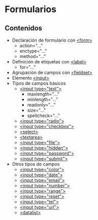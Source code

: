 # Formularios

## Contenidos

* Declaración de formulario con [\<form>](https://developer.mozilla.org/es/docs/Web/HTML/Element/form)
  * action="..."
  * enctype="..."
  * method="..."
* Definición de etiquetas con [\<label>](https://developer.mozilla.org/es/docs/Web/HTML/Element/label)
  * for="..."
* Agrupación de campos con [\<fieldset>](https://developer.mozilla.org/es/docs/Web/HTML/Element/fieldset)
* Elemento [\<input>](https://developer.mozilla.org/es/docs/Web/HTML/Element/input)
* Tipos de campos básicos
  * [\<input type="text">](https://developer.mozilla.org/en-US/docs/Web/HTML/Element/input/text)
    * maxlength="..."
    * minlength="..."
    * readonly="..."
    * size="..."
    * spellcheck="..."
  * [\<input type="radio">](https://developer.mozilla.org/en-US/docs/Web/HTML/Element/input/radio)
  * [\<input type="checkbox">](https://developer.mozilla.org/es/docs/Web/HTML/Element/input/checkbox)
  * [\<select>](https://developer.mozilla.org/es/docs/Web/HTML/Element/select)
  * [\<textarea>](https://developer.mozilla.org/es/docs/Web/HTML/Element/textarea)
  * [\<input type="file">](https://developer.mozilla.org/en-US/docs/Web/HTML/Element/input/file)
  * [\<input type="hidden">](https://developer.mozilla.org/es/docs/Web/HTML/Element/input/hidden)
  * [\<input type="password">](https://developer.mozilla.org/es/docs/Web/HTML/Element/input/password)
  * [\<input type="submit">](https://developer.mozilla.org/en-US/docs/Web/HTML/Element/input/submit)
* Otros tipos de campos
  * [\<input type="color">](https://developer.mozilla.org/en-US/docs/Web/HTML/Element/input/color)
  * [\<input type="date">](https://developer.mozilla.org/en-US/docs/Web/HTML/Element/input/date)
  * [\<input type="email">](https://developer.mozilla.org/en-US/docs/Web/HTML/Element/input/email)
  * [\<input type="number">](https://developer.mozilla.org/en-US/docs/Web/HTML/Element/input/number)
  * [\<input type="range">](https://developer.mozilla.org/es/docs/Web/HTML/Element/input/range)
  * [\<input type="reset">](https://developer.mozilla.org/en-US/docs/Web/HTML/Element/input/reset)
  * [\<input type="tel">](https://developer.mozilla.org/en-US/docs/Web/HTML/Element/input/tel)
  * [\<input type="url">](https://developer.mozilla.org/en-US/docs/Web/HTML/Element/input/url)
  * [\<datalist>](https://developer.mozilla.org/es/docs/Web/HTML/Element/datalist)

